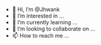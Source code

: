 - 👋 Hi, I’m @Jhwank
- 👀 I’m interested in ...
- 🌱 I’m currently learning ...
- 💞️ I’m looking to collaborate on ...
- 📫 How to reach me ...

<!---
Jhwank/Jhwank is a ✨ special ✨ repository because its `README.md` (this file) appears on your GitHub profile.
You can click the Preview link to take a look at your changes.
--->
